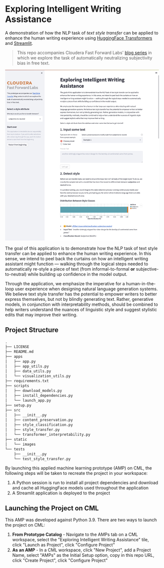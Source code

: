 # Exploring Intelligent Writing Assistance

A demonstration of how the NLP task of _text style transfer_ can be applied to enhance the human writing experience using [HuggingFace Transformers](https://huggingface.co/) and [Streamlit](https://streamlit.io/).

> This repo accompanies Cloudera Fast Forward Labs' [blog series](https://blog.fastforwardlabs.com/2022/03/22/an-introduction-to-text-style-transfer.html) in which we explore the task of automatically neutralizing subjectivity bias in free text.

![](/static/images/app_screenshot.png)

The goal of this application is to demonstrate how the NLP task of text style transfer can be applied to enhance the human writing experience. In this sense, we intend to peel back the curtains on how an intelligent writing assistant might function — walking through the logical steps needed to automatically re-style a piece of text (from informal-to-formal **or** subjective-to-neutral) while building up confidence in the model output.

Through the application, we emphasize the imperative for a human-in-the-loop user experience when designing natural language generation systems. We believe text style transfer has the potential to empower writers to better express themselves, but not by blindly generating text. Rather, generative models, in conjunction with interpretability methods, should be combined to help writers understand the nuances of linguistic style and suggest stylistic edits that may improve their writing.

## Project Structure

```
.
├── LICENSE
├── README.md
├── apps
│   ├── app.py
│   ├── app_utils.py
│   ├── data_utils.py
│   └── visualization_utils.py
├── requirements.txt
├── scripts
│   ├── download_models.py
│   ├── install_dependencies.py
│   └── launch_app.py
├── setup.py
├── src
│   ├── __init__.py
│   ├── content_preservation.py
│   ├── style_classification.py
│   ├── style_transfer.py
│   └── transformer_interpretability.py
├── static
│   └── images
└── tests
    ├── __init__.py
    └── test_style_transfer.py
```

By launching this applied machine learning prototype (AMP) on CML, the following steps will be taken to recreate the project in your workspace:

1. A Python session is run to install all project dependencies and download and cache all HuggingFace models used throughout the application
2. A Streamlit application is deployed to the project

## Launching the Project on CML

This AMP was developed against Python 3.9. There are two ways to launch the project on CML:

1. **From Prototype Catalog** - Navigate to the AMPs tab on a CML workspace, select the "Exploring Intelligent Writing Assistance" tile, click "Launch as Project", click "Configure Project"
2. **As an AMP** - In a CML workspace, click "New Project", add a Project Name, select "AMPs" as the Initial Setup option, copy in this repo URL, click "Create Project", click "Configure Project"
